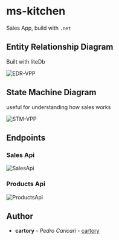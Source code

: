 # ms-kitchen

Sales App, build with `.net`

## Entity Relationship Diagram

Built with liteDb

![EDR-VPP](https://media.discordapp.net/attachments/810375634042748948/1047111434577924210/image.png)

## State Machine Diagram

useful for understanding how sales works

![STM-VPP](https://cdn.discordapp.com/attachments/810375634042748948/1047111482598502470/image.png)

## Endpoints

###  Sales Api

![SalesApi](https://media.discordapp.net/attachments/810375634042748948/983775997876895754/Screen_Shot_2022-06-07_at_12.54.22.png?width=961&height=625)

### Products Api

![ProductsApi](https://media.discordapp.net/attachments/810375634042748948/983778791857979392/Screen_Shot_2022-06-07_at_13.05.29.png?width=961&height=625)

## Author

-   **cartory** - _Pedro Caricari_ - [cartory](https://github.com/cartory)

